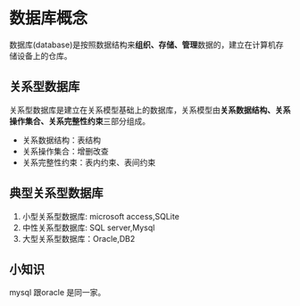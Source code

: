 # 数据库概念

数据库(database)是按照数据结构来**组织、存储、管理**数据的，建立在计算机存储设备上的仓库。

## 关系型数据库

关系型数据库是建立在关系模型基础上的数据库，关系模型由**关系数据结构、关系操作集合、关系完整性约束**三部分组成。

- 关系数据结构：表结构
- 关系操作集合：增删改查
- 关系完整性约束：表内约束、表间约束

## 典型关系型数据库

1. 小型关系型数据库: microsoft access,SQLite
2. 中性关系型数据库: SQL server,Mysql
3. 大型关系型数据库：Oracle,DB2

## 小知识

mysql 跟oracle 是同一家。
